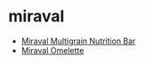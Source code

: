 # miraval

 * [Miraval Multigrain Nutrition Bar](index/m/miraval-multigrain-nutrition-bar-51153000.json)
 * [Miraval Omelette](index/m/miraval-omelette-230307.json)
